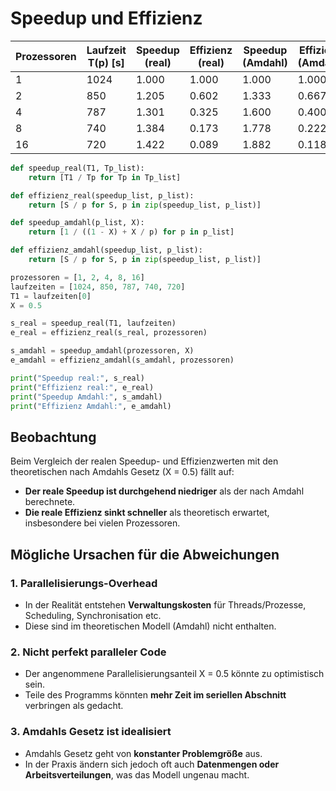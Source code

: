# Speedup und Effizienz

| Prozessoren   | Laufzeit T(p) [s] | Speedup (real) | Effizienz (real) | Speedup (Amdahl) | Effizienz (Amdahl) |
|---------------|-------------------|----------------|------------------|------------------|--------------------|
| 1             | 1024              | 1.000          | 1.000            | 1.000            | 1.000              |
| 2             | 850               | 1.205          | 0.602            | 1.333            | 0.667              |
| 4             | 787               | 1.301          | 0.325            | 1.600            | 0.400              |
| 8             | 740               | 1.384          | 0.173            | 1.778            | 0.222              |
| 16            | 720               | 1.422          | 0.089            | 1.882            | 0.118              |


```python
def speedup_real(T1, Tp_list):
    return [T1 / Tp for Tp in Tp_list]

def effizienz_real(speedup_list, p_list):
    return [S / p for S, p in zip(speedup_list, p_list)]

def speedup_amdahl(p_list, X):
    return [1 / ((1 - X) + X / p) for p in p_list]

def effizienz_amdahl(speedup_list, p_list):
    return [S / p for S, p in zip(speedup_list, p_list)]

prozessoren = [1, 2, 4, 8, 16]
laufzeiten = [1024, 850, 787, 740, 720]
T1 = laufzeiten[0]
X = 0.5

s_real = speedup_real(T1, laufzeiten)
e_real = effizienz_real(s_real, prozessoren)

s_amdahl = speedup_amdahl(prozessoren, X)
e_amdahl = effizienz_amdahl(s_amdahl, prozessoren)

print("Speedup real:", s_real)
print("Effizienz real:", e_real)
print("Speedup Amdahl:", s_amdahl)
print("Effizienz Amdahl:", e_amdahl)
```

## Beobachtung

Beim Vergleich der realen Speedup- und Effizienzwerten mit den theoretischen nach Amdahls Gesetz (X = 0.5) fällt auf:

- **Der reale Speedup ist durchgehend niedriger** als der nach Amdahl berechnete.
- **Die reale Effizienz sinkt schneller** als theoretisch erwartet, insbesondere bei vielen Prozessoren.

## Mögliche Ursachen für die Abweichungen

### 1. **Parallelisierungs-Overhead**
- In der Realität entstehen **Verwaltungskosten** für Threads/Prozesse, Scheduling, Synchronisation etc.
- Diese sind im theoretischen Modell (Amdahl) nicht enthalten.

### 2. **Nicht perfekt paralleler Code**
- Der angenommene Parallelisierungsanteil X = 0.5 könnte zu optimistisch sein.
- Teile des Programms könnten **mehr Zeit im seriellen Abschnitt** verbringen als gedacht.

### 3. **Amdahls Gesetz ist idealisiert**
- Amdahls Gesetz geht von **konstanter Problemgröße** aus.
- In der Praxis ändern sich jedoch oft auch **Datenmengen oder Arbeitsverteilungen**, was das Modell ungenau macht.
